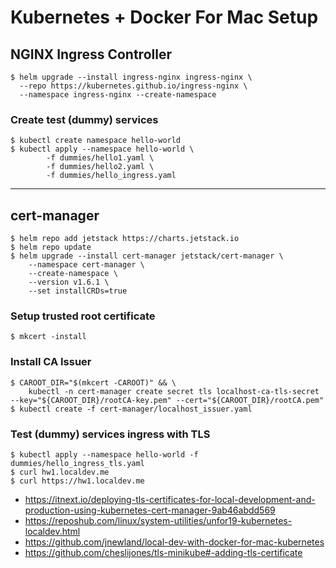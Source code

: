 # Kubernetes + Docker For Mac Setup

## NGINX Ingress Controller

```
$ helm upgrade --install ingress-nginx ingress-nginx \
  --repo https://kubernetes.github.io/ingress-nginx \
  --namespace ingress-nginx --create-namespace
``` 

### Create test (dummy) services

```  
$ kubectl create namespace hello-world
$ kubectl apply --namespace hello-world \
        -f dummies/hello1.yaml \
        -f dummies/hello2.yaml \
        -f dummies/hello_ingress.yaml
```

---

## cert-manager 

```
$ helm repo add jetstack https://charts.jetstack.io
$ helm repo update
$ helm upgrade --install cert-manager jetstack/cert-manager \
    --namespace cert-manager \
    --create-namespace \
    --version v1.6.1 \
    --set installCRDs=true
```

### Setup trusted root certificate

```
$ mkcert -install
```

### Install CA Issuer

```
$ CAROOT_DIR="$(mkcert -CAROOT)" && \
    kubectl -n cert-manager create secret tls localhost-ca-tls-secret --key="${CAROOT_DIR}/rootCA-key.pem" --cert="${CAROOT_DIR}/rootCA.pem" 
$ kubectl create -f cert-manager/localhost_issuer.yaml
```

### Test (dummy) services ingress with TLS

```
$ kubectl apply --namespace hello-world -f dummies/hello_ingress_tls.yaml
$ curl hw1.localdev.me
$ curl https://hw1.localdev.me
```

- https://itnext.io/deploying-tls-certificates-for-local-development-and-production-using-kubernetes-cert-manager-9ab46abdd569
- https://reposhub.com/linux/system-utilities/unfor19-kubernetes-localdev.html
- https://github.com/jnewland/local-dev-with-docker-for-mac-kubernetes
- https://github.com/cheslijones/tls-minikube#-adding-tls-certificate
